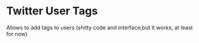 # Twitter User Tags
Allows to add tags to users (shitty code and interface,but it works, at least for now)
